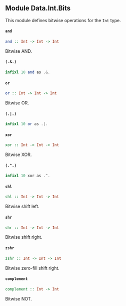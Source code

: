## Module Data.Int.Bits

This module defines bitwise operations for the `Int` type.

#### `and`

``` purescript
and :: Int -> Int -> Int
```

Bitwise AND.

#### `(.&.)`

``` purescript
infixl 10 and as .&.
```

#### `or`

``` purescript
or :: Int -> Int -> Int
```

Bitwise OR.

#### `(.|.)`

``` purescript
infixl 10 or as .|.
```

#### `xor`

``` purescript
xor :: Int -> Int -> Int
```

Bitwise XOR.

#### `(.^.)`

``` purescript
infixl 10 xor as .^.
```

#### `shl`

``` purescript
shl :: Int -> Int -> Int
```

Bitwise shift left.

#### `shr`

``` purescript
shr :: Int -> Int -> Int
```

Bitwise shift right.

#### `zshr`

``` purescript
zshr :: Int -> Int -> Int
```

Bitwise zero-fill shift right.

#### `complement`

``` purescript
complement :: Int -> Int
```

Bitwise NOT.


